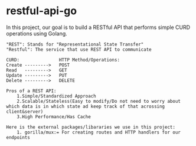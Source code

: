 # restful-api-go
In this project, our goal is to build a RESTful API that performs simple CURD operations using Golang.

    "REST": Stands for "Representational State Transfer"
    "Restful": The service that use REST API to communicate
    
    CURD:               HTTP Method/Operations:
    Create --------->   POST
    Read   --------->   GET
    Update --------->   PUT
    Delete --------->   DELETE
    
    Pros of a REST API:
        1.Simple/Standardized Approach
        2.Scalable/Stateless(Easy to modify/Do not need to worry about which data is in which state ad keep track of that acrossing client&server)
        3.High Performance/Has Cache

    Here is the external packages/libararies we use in this project: 
        1. gorilla/mux:= For creating routes and HTTP handlers for our endpoints

